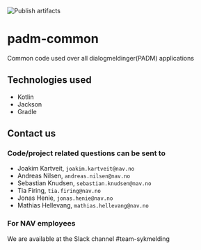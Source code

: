 ![Publish artifacts](https://github.com/navikt/padm-common/workflows/Publish%20artifacts/badge.svg?branch=master)

# padm-common
Common code used over all dialogmeldinger(PADM) applications


## Technologies used
* Kotlin
* Jackson
* Gradle

## Contact us
### Code/project related questions can be sent to
* Joakim Kartveit, `joakim.kartveit@nav.no`
* Andreas Nilsen, `andreas.nilsen@nav.no`
* Sebastian Knudsen, `sebastian.knudsen@nav.no`
* Tia Firing, `tia.firing@nav.no`
* Jonas Henie, `jonas.henie@nav.no`
* Mathias Hellevang, `mathias.hellevang@nav.no`

### For NAV employees
We are available at the Slack channel #team-sykmelding
